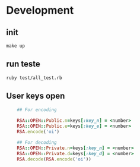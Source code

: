 


# Development

## init
    make up

## run teste
    ruby test/all_test.rb

## User keys open
```ruby
    ## For encoding
    
    RSA::OPEN::Public.n=keys[:key_n] = <number>
    RSA::OPEN::Public.e=keys[:key_e] = <number>
    RSA.encode('oi')

    ## For decoding    
    RSA::OPEN::Private.n=keys[:key_n] = <number>
    RSA::OPEN::Private.d=keys[:key_d] = <number>
    RSA.decode(RSA.encode('oi'))
```
